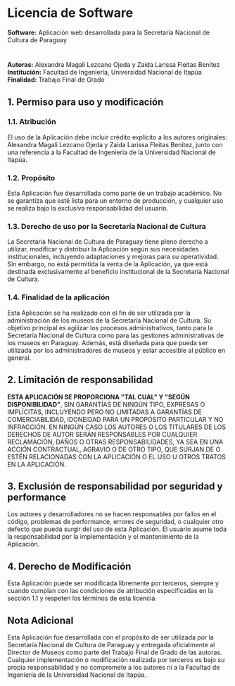 # Licencia de Software

**Software:** Aplicación web desarrollada para la Secretaría Nacional de Cultura de Paraguay  
# 
**Autoras:** Alexandra Magali Lezcano Ojeda y Zaida Larissa Fleitas Benítez  
**Institución:** Facultad de Ingeniería, Universidad Nacional de Itapúa  
**Finalidad:** Trabajo Final de Grado  

## 1. Permiso para uso y modificación

### 1.1. **Atribución**  
El uso de la Aplicación debe incluir crédito explícito a los autores originales: Alexandra Magali Lezcano Ojeda y Zaida Larissa Fleitas Benítez, junto con una referencia a la Facultad de Ingeniería de la Universidad Nacional de Itapúa.

### 1.2. **Propósito**  
Esta Aplicación fue desarrollada como parte de un trabajo académico. No se garantiza que esté lista para un entorno de producción, y cualquier uso se realiza bajo la exclusiva responsabilidad del usuario.

### 1.3. **Derecho de uso por la Secretaría Nacional de Cultura**  
La Secretaría Nacional de Cultura de Paraguay tiene pleno derecho a utilizar, modificar y distribuir la Aplicación según sus necesidades institucionales, incluyendo adaptaciones y mejoras para su operatividad. Sin embargo, no está permitida la venta de la Aplicación, ya que está destinada exclusivamente al beneficio institucional de la Secretaría Nacional de Cultura.

### 1.4. **Finalidad de la aplicación**  
Esta Aplicación se ha realizado con el fin de ser utilizada por la administración de los museos de la Secretaría Nacional de Cultura. Su objetivo principal es agilizar los procesos administrativos, tanto para la Secretaría Nacional de Cultura como para las gestiones administrativas de los museos en Paraguay. Además, está diseñada para que pueda ser utilizada por los administradores de museos y estar accesible al público en general.

## 2. Limitación de responsabilidad  

**ESTA APLICACIÓN SE PROPORCIONA "TAL CUAL" Y "SEGÚN DISPONIBILIDAD"**, SIN GARANTÍAS DE NINGÚN TIPO, EXPRESAS O IMPLÍCITAS, INCLUYENDO PERO NO LIMITADAS A GARANTÍAS DE COMERCIABILIDAD, IDONEIDAD PARA UN PROPÓSITO PARTICULAR Y NO INFRACCIÓN. EN NINGÚN CASO LOS AUTORES O LOS TITULARES DE LOS DERECHOS DE AUTOR SERÁN RESPONSABLES POR CUALQUIER RECLAMACIÓN, DAÑOS O OTRAS RESPONSABILIDADES, YA SEA EN UNA ACCIÓN CONTRACTUAL, AGRAVIO O DE OTRO TIPO, QUE SURJAN DE O ESTÉN RELACIONADAS CON LA APLICACIÓN O EL USO U OTROS TRATOS EN LA APLICACIÓN.

## 3. Exclusión de responsabilidad por seguridad y performance  

Los autores y desarrolladores no se hacen responsables por fallos en el código, problemas de performance, errores de seguridad, o cualquier otro defecto que pueda surgir del uso de esta Aplicación. El usuario asume toda la responsabilidad por la implementación y el mantenimiento de la Aplicación.

## 4. Derecho de Modificación  

Esta Aplicación puede ser modificada libremente por terceros, siempre y cuando cumplan con las condiciones de atribución especificadas en la sección 1.1 y respeten los términos de esta licencia.

## Nota Adicional  

Esta Aplicación fue desarrollada con el propósito de ser utilizada por la Secretaría Nacional de Cultura de Paraguay y entregada oficialmente al Director de Museos como parte del Trabajo Final de Grado de las autoras. Cualquier implementación o modificación realizada por terceros es bajo su propia responsabilidad y no compromete a los autores ni a la Facultad de Ingeniería de la Universidad Nacional de Itapúa.
